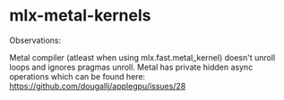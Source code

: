 # mlx-metal-kernels

Observations:

Metal compiler (atleast when using mlx.fast.metal_kernel) doesn't unroll loops and ignores pragmas unroll.
Metal has private hidden async operations which can be found here: https://github.com/dougallj/applegpu/issues/28

